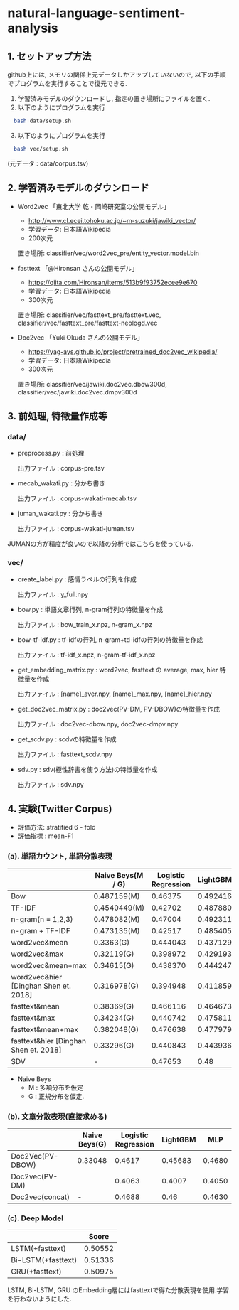 # natural-language-sentiment-analysis

## 1. セットアップ方法
github上には, メモリの関係上元データしかアップしていないので, 以下の手順でプログラムを実行することで復元できる.

1. 学習済みモデルのダウンロードし, 指定の置き場所にファイルを置く.
2. 以下のようにプログラムを実行
  ```bash
    bash data/setup.sh
  ```
3. 以下のようにプログラムを実行
  ```bash
    bash vec/setup.sh
  ```

(元データ : data/corpus.tsv)

## 2. 学習済みモデルのダウンロード
* Word2vec
「東北大学 乾・岡崎研究室の公開モデル」
  - http://www.cl.ecei.tohoku.ac.jp/~m-suzuki/jawiki_vector/
  - 学習データ: 日本語Wikipedia
  - 200次元

  置き場所: classifier/vec/word2vec_pre/entity_vector.model.bin

* fasttext
「@Hironsan さんの公開モデル」
  - https://qiita.com/Hironsan/items/513b9f93752ecee9e670
  - 学習データ: 日本語Wikipedia
  - 300次元
  
  置き場所: classifier/vec/fasttext_pre/fasttext.vec, classifier/vec/fasttext_pre/fasttext-neologd.vec

* Doc2vec
「Yuki Okuda さんの公開モデル」
  - https://yag-ays.github.io/project/pretrained_doc2vec_wikipedia/
  - 学習データ: 日本語Wikipedia
  - 300次元

  置き場所: classifier/vec/jawiki.doc2vec.dbow300d, classifier/vec/jawiki.doc2vec.dmpv300d

## 3. 前処理, 特徴量作成等

### data/

* preprocess.py : 前処理

  出力ファイル : corpus-pre.tsv

* mecab_wakati.py : 分かち書き

  出力ファイル : corpus-wakati-mecab.tsv

* juman_wakati.py : 分かち書き

  出力ファイル : corpus-wakati-juman.tsv

JUMANの方が精度が良いので以降の分析ではこちらを使っている.

### vec/

* create_label.py : 感情ラベルの行列を作成
  
  出力ファイル : y_full.npy
* bow.py : 単語文章行列, n-gram行列の特徴量を作成

  出力ファイル : bow_train_x.npz, n-gram_x.npz

* bow-tf-idf.py : tf-idfの行列, n-gram+td-idfの行列の特徴量を作成

  出力ファイル : tf-idf_x.npz, n-gram-tf-idf_x.npz

* get_embedding_matrix.py : word2vec, fasttext の average, max, hier 特徴量を作成

  出力ファイル : [name]_aver.npy, [name]_max.npy, [name]_hier.npy

* get_doc2vec_matrix.py : doc2vec(PV-DM, PV-DBOW)の特徴量を作成

  出力ファイル : doc2vec-dbow.npy, doc2vec-dmpv.npy

* get_scdv.py : scdvの特徴量を作成

  出力ファイル : fasttext_scdv.npy

* sdv.py : sdv(極性辞書を使う方法)の特徴量を作成

  出力ファイル : sdv.npy

## 4. 実験(Twitter Corpus)

* 評価方法: stratified 6 - fold
* 評価指標 : mean-F1

### (a). 単語カウント, 単語分散表現
| | Naive Beys(M / G) | Logistic Regression | LightGBM | MLP |
|-| ----------------- | --------------------| -------- | --- |
|Bow| 0.487159(M) | 0.46375 | 0.492416 | 0.4592 |
|TF-IDF | 0.4540449(M) | 0.42702| 0.487880 | 0.45828 |
|n-gram(n = 1,2,3) | 0.478082(M) | 0.47004| 0.492311 | - |
|n-gram + TF-IDF | 0.473135(M) | 0.42517| 0.485405 | - |
|word2vec&mean | 0.3363(G) | 0.444043 |0.437129 | 0.4535 |
|word2vec&max | 0.32119(G) | 0.398972 | 0.429193| 0.4062 |
|word2vec&mean+max | 0.34615(G) | 0.438370 | 0.444247 | 0.4510 |
|word2vec&hier [Dinghan Shen et. 2018] | 0.316978(G) | 0.394948 | 0.411859 | 0.40671 |
|fasttext&mean | 0.38369(G) | 0.466116 |  0.464673 | 0.49098 |
|fasttext&max | 0.34234(G) | 0.440742 | 0.475811 | 0.45127 |
|fasttext&mean+max | 0.382048(G) | 0.476638 | 0.477979 | 0.49097 |
|fasttext&hier [Dinghan Shen et. 2018]| 0.33296(G) | 0.440843 | 0.443936 | 0.4556 |
|SDV | - | 0.47653 | 0.48 | 0.48 | 

* Naive Beys 
    * M : 多項分布を仮定
    * G : 正規分布を仮定.

### (b). 文章分散表現(直接求める)

| | Naive Beys(G) | Logistic Regression | LightGBM | MLP |
| ---- | --- | --- | --- | --- |
|Doc2Vec(PV-DBOW) | 0.33048 | 0.4617 | 0.45683 | 0.4680 |
|Doc2vec(PV-DM)   | | 0.4063 | 0.4007 | 0.4050 |
|Doc2vec(concat) | - | 0.4688 | 0.46 | 0.4630 |

### (c). Deep Model

| | Score |
|---- | --- |
| LSTM(+fasttext) | 0.50552 |
| Bi-LSTM(+fasttext) | 0.51336 |
| GRU(+fasttext) | 0.50975 |


LSTM, Bi-LSTM, GRU のEmbedding層にはfasttextで得た分散表現を使用.学習を行わないようにした.

